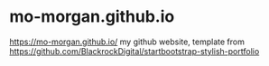 
# mo-morgan.github.io
https://mo-morgan.github.io/
my github website, template from https://github.com/BlackrockDigital/startbootstrap-stylish-portfolio
